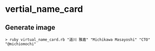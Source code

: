 # vertial_name_card

## Generate image

```shell
> ruby virtual_name_card.rb "道川 雅嘉" "Michikawa Masayoshi" "CTO" "@michiomochi"
```
